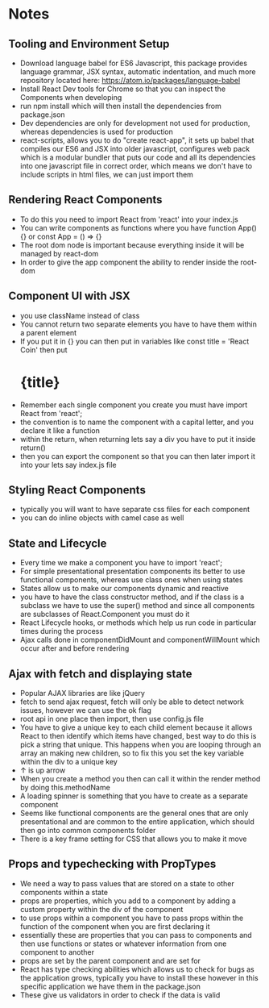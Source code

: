 # Notes

## Tooling and Environment Setup
* Download language babel for ES6 Javascript, this package provides language grammar, JSX syntax, automatic indentation, and much more repository located here: https://atom.io/packages/language-babel
* Install React Dev tools for Chrome so that you can inspect the Components when developing
* run npm install which will then install the dependencies from package.json
* Dev dependencies are only for development not used for production, whereas dependencies is used for production
* react-scripts, allows you to do "create react-app", it sets up babel that compiles our ES6 and JSX into older javascript, configures web pack which is a modular bundler that puts our code and all its dependencies into one javascript file in correct order, which means we don't have to include scripts in html files, we can just import them

## Rendering React Components
* To do this you need to import React from 'react' into your index.js
* You can write components as functions where you have
  function App() {} or const App = () => {}
* The root dom node is important because everything inside it will be managed by react-dom
* In order to give the app component the ability to render inside the root-dom

## Component UI with JSX
* you use className instead of class
* You cannot return two separate elements you have to have them within a parent element
* If you put it in {} you can then put in variables like const title = 'React Coin' then put <h1>{title}</h1>
* Remember each single component you create you must have import React from 'react';
* the convention is to name the component with a capital letter, and you declare it like a function
* within the return, when returning lets say a div you have to put it inside return()
* then you can export the component so that you can then later import it into your lets say index.js file

## Styling React Components
* typically you will want to have separate css files for each component
* you can do inline objects with camel case as well

## State and Lifecycle
* Every time we make a component you have to import 'react';
* For simple presentational presentation components its better to use functional components, whereas use class ones when using states
* States allow us to make our components dynamic and reactive
* you have to have the class constructor method, and if the class is a subclass we have to use the super() method and since all components are subclasses of React.Component you must do it
* React Lifecycle hooks, or methods which help us run code in particular times during the process
* Ajax calls done in componentDidMount and componentWillMount which occur after and before rendering

## Ajax with fetch and displaying state
* Popular AJAX libraries are like jQuery
* fetch to send ajax request, fetch will only be able to detect network issues, however we can use the ok flag
* root api in one place then import, then use config.js file
* You have to give a unique key to each child element because it allows React to then identify which items have changed, best way to do this is pick a string that unique. This happens when you are looping through an array an making new children, so to fix this you set the key variable within the div to a unique key
* &uarr; is up arrow
* When you create a method you then can call it within the render method by doing this.methodName
* A loading spinner is something that you have to create as a separate component
* Seems like functional components are the general ones that are only presentational and are common to the entire application, which should then go into common components folder
* There is a key frame setting for CSS that allows you to make it move

## Props and typechecking with PropTypes
* We need a way to pass values that are stored on a state to other components within a state
* props are properties, which you add to a component by adding a custom property within the div of the component
* to use props within a component you have to pass props within the function of the component when you are first declaring it
* essentially these are properties that you can pass to components and then use functions or states or whatever information from one component to another
* props are set by the parent component and are set for
* React has type checking abilities which allows us to check for bugs as the application grows, typically you have to install these however in this specific application we have them in the package.json
* These give us validators in order to check if the data is valid 
